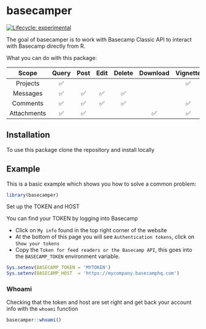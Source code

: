 
<!-- README.md is generated from README.Rmd. Please edit that file -->

# basecamper

<!-- badges: start -->

[![Lifecycle:
experimental](https://img.shields.io/badge/lifecycle-experimental-orange.svg)](https://www.tidyverse.org/lifecycle/#experimental)
<!-- badges: end -->

The goal of basecamper is to work with Basecamp Classic API to interact
with Basecamp directly from R.

What you can do with this package:

|    Scope    | Query | Post | Edit | Delete | Download | Vignette |
| :---------: | :---: | :--: | :--: | :----: | :------: | :------: |
|  Projects   |   ✅   |      |      |        |          |    ✅     |
|  Messages   |   ✅   |  ✅   |  ✅   |   ✅    |          |          |
|  Comments   |   ✅   |  ✅   |  ✅   |   ✅    |          |    ✅     |
| Attachments |   ✅   |  ✅   |      |        |    ✅     |    ✅     |

## Installation

To use this package clone the repository and install locally

## Example

This is a basic example which shows you how to solve a common problem:

``` r
library(basecamper)
```

Set up the TOKEN and HOST

You can find your TOKEN by logging into Basecamp

  - Click on `My info` found in the top right corner of the website
  - At the bottom of this page you will see `Authentication tokens`,
    click on `Show your tokens`
  - Copy the `Token for feed readers or the Basecamp API`, this goes
    into the `BASECAMP_TOKEN` environment variable.

<!-- end list -->

``` r
Sys.setenv(BASECAMP_TOKEN = 'MYTOKEN')
Sys.setenv(BASECAMP_HOST  = 'https://mycompany.basecamphq.com')
```

### Whoami

Checking that the token and host are set right and get back your account
info with the `whoami` function

``` r
basecamper::whoami()
```
